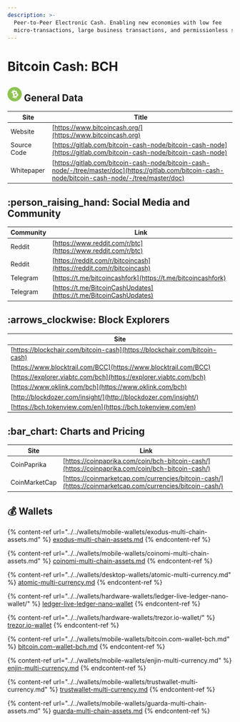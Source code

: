 ```yaml
---
description: >-
  Peer-to-Peer Electronic Cash. Enabling new economies with low fee
  micro-transactions, large business transactions, and permissionless spending.
---
```


# Bitcoin Cash: BCH

## <img src="../../.gitbook/assets/bch.png" alt="" data-size="original"> General Data

| Site        | Title                                                                                                                                                |
| ----------- | ---------------------------------------------------------------------------------------------------------------------------------------------------- |
| Website     | [https://www.bitcoincash.org/](https://www.bitcoincash.org)                                                                                          |
| Source Code | [https://gitlab.com/bitcoin-cash-node/bitcoin-cash-node](https://gitlab.com/bitcoin-cash-node/bitcoin-cash-node)                                     |
| Whitepaper  | [https://gitlab.com/bitcoin-cash-node/bitcoin-cash-node/-/tree/master/doc](https://gitlab.com/bitcoin-cash-node/bitcoin-cash-node/-/tree/master/doc) |

## :person\_raising\_hand: Social Media and Community

| Community | Link                                                                 |
| --------- | -------------------------------------------------------------------- |
| Reddit    | [https://www.reddit.com/r/btc](https://www.reddit.com/r/btc)         |
| Reddit    | [https://reddit.com/r/bitcoincash](https://reddit.com/r/bitcoincash) |
| Telegram  | [https://t.me/bitcoincashfork](https://t.me/bitcoincashfork)         |
| Telegram  | [https://t.me/BitcoinCashUpdates](https://t.me/BitcoinCashUpdates)   |

## :arrows\_clockwise: Block Explorers

| Site                                                                       |
| -------------------------------------------------------------------------- |
| [https://blockchair.com/bitcoin-cash](https://blockchair.com/bitcoin-cash) |
| [https://www.blocktrail.com/BCC](https://www.blocktrail.com/BCC)           |
| [https://explorer.viabtc.com/bch](https://explorer.viabtc.com/bch)         |
| [https://www.oklink.com/bch](https://www.oklink.com/bch)                   |
| [http://blockdozer.com/insight/](http://blockdozer.com/insight/)           |
| [https://bch.tokenview.com/en](https://bch.tokenview.com/en)               |

## :bar\_chart: Charts and Pricing

| Site          | Link                                                                                                     |
| ------------- | -------------------------------------------------------------------------------------------------------- |
| CoinPaprika   | [https://coinpaprika.com/coin/bch-bitcoin-cash/](https://coinpaprika.com/coin/bch-bitcoin-cash/)         |
| CoinMarketCap | [https://coinmarketcap.com/currencies/bitcoin-cash/](https://coinmarketcap.com/currencies/bitcoin-cash/) |

## :moneybag: Wallets

{% content-ref url="../../wallets/mobile-wallets/exodus-multi-chain-assets.md" %}
[exodus-multi-chain-assets.md](../../wallets/mobile-wallets/exodus-multi-chain-assets.md)
{% endcontent-ref %}

{% content-ref url="../../wallets/mobile-wallets/coinomi-multi-chain-assets.md" %}
[coinomi-multi-chain-assets.md](../../wallets/mobile-wallets/coinomi-multi-chain-assets.md)
{% endcontent-ref %}

{% content-ref url="../../wallets/desktop-wallets/atomic-multi-currency.md" %}
[atomic-multi-currency.md](../../wallets/desktop-wallets/atomic-multi-currency.md)
{% endcontent-ref %}

{% content-ref url="../../wallets/hardware-wallets/ledger-live-ledger-nano-wallet/" %}
[ledger-live-ledger-nano-wallet](../../wallets/hardware-wallets/ledger-live-ledger-nano-wallet/)
{% endcontent-ref %}

{% content-ref url="../../wallets/hardware-wallets/trezor.io-wallet/" %}
[trezor.io-wallet](../../wallets/hardware-wallets/trezor.io-wallet/)
{% endcontent-ref %}

{% content-ref url="../../wallets/mobile-wallets/bitcoin.com-wallet-bch.md" %}
[bitcoin.com-wallet-bch.md](../../wallets/mobile-wallets/bitcoin.com-wallet-bch.md)
{% endcontent-ref %}

{% content-ref url="../../wallets/mobile-wallets/enjin-multi-currency.md" %}
[enjin-multi-currency.md](../../wallets/mobile-wallets/enjin-multi-currency.md)
{% endcontent-ref %}

{% content-ref url="../../wallets/mobile-wallets/trustwallet-multi-currency.md" %}
[trustwallet-multi-currency.md](../../wallets/mobile-wallets/trustwallet-multi-currency.md)
{% endcontent-ref %}

{% content-ref url="../../wallets/mobile-wallets/guarda-multi-chain-assets.md" %}
[guarda-multi-chain-assets.md](../../wallets/mobile-wallets/guarda-multi-chain-assets.md)
{% endcontent-ref %}
